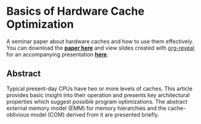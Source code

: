 # Basics of Hardware Cache Optimization

A seminar paper about hardware caches and how to use them effectively.  You can download
the **[paper here][pdf]** and view slides created with [org-reveal] for an accompanying
presentation **[here][slides]**.

## Abstract

Typical present-day CPUs have two or more levels of caches. This article provides basic
insight into their operation and presents key architectural properties which suggest
possible program optimizations.  The abstract external memory model (EMM) for memory
hierarchies and the cache-oblivious model (COM) derived from it are presented briefly.

[pdf]: /../pdf/paper.pdf
[slides]: https://meribold.github.io/cache-seminar-paper/slides/slides.html
[org-reveal]: https://github.com/yjwen/org-reveal

<!-- vim: set tw=90 sts=-1 sw=4 et spell: -->
